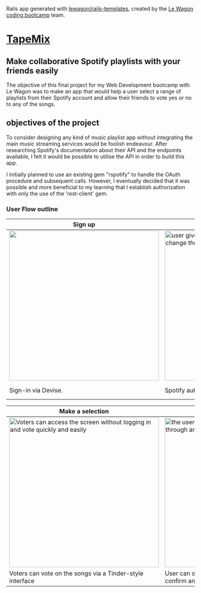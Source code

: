 Rails app generated with [lewagon/rails-templates](https://github.com/lewagon/rails-templates), created by the [Le Wagon coding bootcamp](https://www.lewagon.com) team.


# [TapeMix](http://demo.tapemix.fun)

## Make collaborative Spotify playlists with your friends easily

The objective of this final project for my Web Development bootcamp with Le Wagon was to make an app that would help a user select a range of playlists from their Spotify account and allow their friends to vote yes or no to any of the songs. 

## objectives of the project

To consider designing any kind of music playlist app without integrating the main music streaming services would be foolish endeavour.  After researching Spotify's documentation about their API and the endpoints available, I felt it would be possible to utilise the API in order to build this app.  

I initially planned to use an existing gem "rspotify" to handle the OAuth procedure and subsequent calls.  However, I eventually decided that it was possible and more beneficial to my learning that I establish authorization with only the use of the 'rest-client' gem.  

### User Flow outline

|Sign up|Authorization|View your Spotify playlists|
|---|---|---|
|<img alit="make an account and authorize with spotify" src="https://user-images.githubusercontent.com/89933924/207325749-801587cc-bfdb-4922-9d3d-3bd84f044a88.png" height="400" width="auto"/>|<img alt="user gives TapeMix authorization to view and change their playlists" src="https://user-images.githubusercontent.com/89933924/207327017-9431900a-a911-4341-900d-120036ae29ea.png" height="400" width="auto"/>|<img alt="user screen for their spotify playlists" src="https://user-images.githubusercontent.com/89933924/207325397-f712432e-556a-43cb-96bf-985a88b33ddc.png" height="400" width="auto"/>|
|Sign-in via Devise. |Spotify auth screen explaining TapeMix scopes | Spotify playlists displayed.  User can select one, two or more, to combine and send to their friends/voters.

|Make a selection|Keep up to date with voting|Playlist in Spotify|
|---|---|---|
|<img alt="Voters can access the screen without logging in and vote quickly and easily" src="https://user-images.githubusercontent.com/89933924/207326066-bddd689b-00ea-41bb-8ac0-d63f2ec25407.png" height="400" width="auto"/>|<img alt="the user can observe the progress of voting through an Js AJAX logic using JSON response" src="https://user-images.githubusercontent.com/89933924/207326182-63ababdf-907f-416e-9cf7-816c74673b7f.png" height="400" width="auto"/>|<img alt="After confirming the tape, the new playlist is made in Spotify ready to play" src="https://user-images.githubusercontent.com/89933924/207326493-b323950f-aa97-4bd9-b61c-16eb1cbb6c82.png" height="400" width="auto"/>|
|Voters can vote on the songs via a Tinder-style interface|User can observe progress of the voting; and can confirm anytime they want|After confirmation, the tape is immediately sent to Spotify as a playlist, ready to play|

